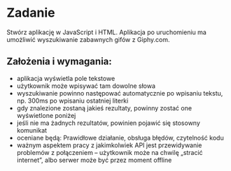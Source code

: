 # Zadanie
Stwórz aplikację w JavaScript i HTML. Aplikacja po uruchomieniu ma umożliwić wyszukiwanie zabawnych gifów z Giphy.com.

## Założenia i wymagania:
- aplikacja wyświetla pole tekstowe
- użytkownik może wpisywać tam dowolne słowa
- wyszukiwanie powinno następować automatycznie po wpisaniu tekstu, np. 300ms po wpisaniu ostatniej literki
- gdy znalezione zostaną jakieś rezultaty, powinny zostać one wyświetlone poniżej
- jeśli nie ma żadnych rezultatów, powinien pojawić się stosowny komunikat
- oceniane będą: Prawidłowe działanie, obsługa błędów, czytelność kodu
- ważnym aspektem pracy z jakimkolwiek API jest przewidywanie problemów z połączeniem – użytkownik może na chwilę „stracić internet”, albo serwer może być przez moment offline